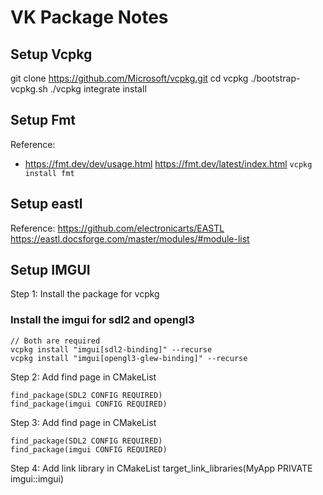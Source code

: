 # VK Package Notes 

## Setup Vcpkg 
git clone https://github.com/Microsoft/vcpkg.git
cd vcpkg
./bootstrap-vcpkg.sh
./vcpkg integrate install


## Setup Fmt 
Reference: 
- https://fmt.dev/dev/usage.html
https://fmt.dev/latest/index.html
`vcpkg install fmt`

## Setup eastl 
Reference: 
https://github.com/electronicarts/EASTL
https://eastl.docsforge.com/master/modules/#module-list

## Setup IMGUI 
Step 1: Install the package for vcpkg 

### Install the imgui for sdl2 and opengl3
```
// Both are required 
vcpkg install "imgui[sdl2-binding]" --recurse
vcpkg install "imgui[opengl3-glew-binding]" --recurse
```

Step 2: Add find page in CMakeList 
```
find_package(SDL2 CONFIG REQUIRED)
find_package(imgui CONFIG REQUIRED)
```

Step 3: Add find page in CMakeList 
```
find_package(SDL2 CONFIG REQUIRED)
find_package(imgui CONFIG REQUIRED)
```

Step 4: Add link library in CMakeList 
target_link_libraries(MyApp PRIVATE imgui::imgui)



